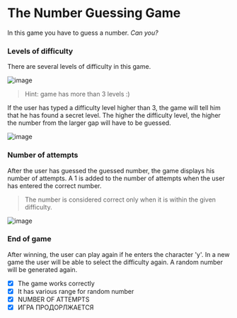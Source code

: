 # The Number Guessing Game
In this game you have to guess a number. *Can you?*

### Levels of difficulty

There are several levels of difficulty in this game.

![image](https://user-images.githubusercontent.com/104063846/166135369-7e9e6984-ac6e-406d-91c8-a8920695041e.png)


> Hint: game has more than 3 levels :)

If the user has typed a difficulty level higher than 3, the game will tell him that he has found a secret level. The higher the difficulty level, the higher the number from the larger gap will have to be guessed. 

![image](https://user-images.githubusercontent.com/104063846/166135325-323fd8b8-0d66-46fb-bff6-4749e10d2040.png)

### Number of attempts

After the user has guessed the guessed number, the game displays his number of attempts. A 1 is added to the number of attempts when the user has entered the correct number.

> The number is considered correct only when it is within the given difficulty.

![image](https://user-images.githubusercontent.com/104063846/166135632-3f6f393b-6720-4db7-984a-c7e416464f22.png)

### End of game

After winning, the user can play again if he enters the character 'y'. In a new game the user will be able to select the difficulty again. A random number will be generated again.

- [x] The game works correctly
- [x] It has various range for random number
- [x] NUMBER OF ATTEMPTS
- [x] ИГРА ПРОДОРЛЖАЕТСЯ
